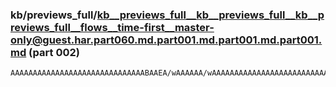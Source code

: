 ### kb/previews_full/kb__previews_full__kb__previews_full__kb__previews_full__flows__time-first__master-only@guest.har.part060.md.part001.md.part001.md.part001.md (part 002)

```md
AAAAAAAAAAAAAAAAAAAAAAAAAAAAAABAAEA/wAAAAAA/wAAAAAAAAAAAAAAAAAAAAAAAAAAAAAAAAAAAAAAAAABAAAA/wAAAAAAAAAAAAAAAAAAAAAAAQAAAP8AAQAAAP8AAP8AAAABAAAAAAEAAAD/
```

```

